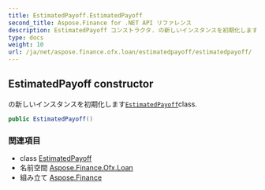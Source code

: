 ```yaml
---
title: EstimatedPayoff.EstimatedPayoff
second_title: Aspose.Finance for .NET API リファレンス
description: EstimatedPayoff コンストラクタ. の新しいインスタンスを初期化しますEstimatedPayoffclass.
type: docs
weight: 10
url: /ja/net/aspose.finance.ofx.loan/estimatedpayoff/estimatedpayoff/
---
```

## EstimatedPayoff constructor

の新しいインスタンスを初期化します[`EstimatedPayoff`](../)class.

```csharp
public EstimatedPayoff()
```

### 関連項目

* class [EstimatedPayoff](../)
* 名前空間 [Aspose.Finance.Ofx.Loan](../../estimatedpayoff/)
* 組み立て [Aspose.Finance](../../../)


